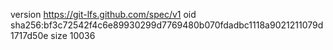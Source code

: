 version https://git-lfs.github.com/spec/v1
oid sha256:bf3c72542f4c6e89930299d7769480b070fdadbc1118a9021211079d1717d50e
size 10036
